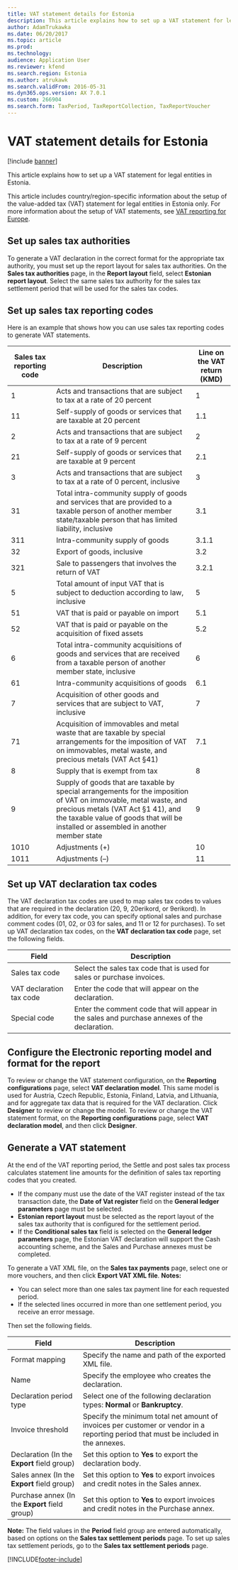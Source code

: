 ```yaml
---
title: VAT statement details for Estonia
description: This article explains how to set up a VAT statement for legal entities in Estonia.
author: AdamTrukawka
ms.date: 06/20/2017
ms.topic: article
ms.prod: 
ms.technology: 
audience: Application User
ms.reviewer: kfend
ms.search.region: Estonia
ms.author: atrukawk
ms.search.validFrom: 2016-05-31
ms.dyn365.ops.version: AX 7.0.1
ms.custom: 266904
ms.search.form: TaxPeriod, TaxReportCollection, TaxReportVoucher
---
```


# VAT statement details for Estonia

[!include [banner](../includes/banner.md)]

This article explains how to set up a VAT statement for legal entities in Estonia.

This article includes country/region-specific information about the setup of the value-added tax (VAT) statement for legal entities in Estonia only. For more information about the setup of VAT statements, see [VAT reporting for Europe](emea-vat-reporting.md).

## Set up sales tax authorities
To generate a VAT declaration in the correct format for the appropriate tax authority, you must set up the report layout for sales tax authorities. On the **Sales tax authorities** page, in the **Report layout** field, select **Estonian report layout**. Select the same sales tax authority for the sales tax settlement period that will be used for the sales tax codes.

## Set up sales tax reporting codes
Here is an example that shows how you can use sales tax reporting codes to generate VAT statements.

| Sales tax reporting code | Description                                                                                                                                                                                                                                   | Line on the VAT return (KMD) |
|--------------------------|-----------------------------------------------------------------------------------------------------------------------------------------------------------------------------------------------------------------------------------------------|------------------------------|
| 1                        | Acts and transactions that are subject to tax at a rate of 20 percent                                                                                                                                                                         | 1                            |
| 11                       | Self-supply of goods or services that are taxable at 20 percent                                                                                                                                                                               | 1.1                          |
| 2                        | Acts and transactions that are subject to tax at a rate of 9 percent                                                                                                                                                                          | 2                            |
| 21                       | Self-supply of goods or services that are taxable at 9 percent                                                                                                                                                                                | 2.1                          |
| 3                        | Acts and transactions that are subject to tax at a rate of 0 percent, inclusive                                                                                                                                                               | 3                            |
| 31                       | Total intra-community supply of goods and services that are provided to a taxable person of another member state/taxable person that has limited liability, inclusive                                                                         | 3.1                          |
| 311                      | Intra-community supply of goods                                                                                                                                                                                                               | 3.1.1                        |
| 32                       | Export of goods, inclusive                                                                                                                                                                                                                    | 3.2                          |
| 321                      | Sale to passengers that involves the return of VAT                                                                                                                                                                                            | 3.2.1                        |
| 5                        | Total amount of input VAT that is subject to deduction according to law, inclusive                                                                                                                                                            | 5                            |
| 51                       | VAT that is paid or payable on import                                                                                                                                                                                                         | 5.1                          |
| 52                       | VAT that is paid or payable on the acquisition of fixed assets                                                                                                                                                                                | 5.2                          |
| 6                        | Total intra-community acquisitions of goods and services that are received from a taxable person of another member state, inclusive                                                                                                           | 6                            |
| 61                       | Intra-community acquisitions of goods                                                                                                                                                                                                         | 6.1                          |
| 7                        | Acquisition of other goods and services that are subject to VAT, inclusive                                                                                                                                                                    | 7                            |
| 71                       | Acquisition of immovables and metal waste that are taxable by special arrangements for the imposition of VAT on immovables, metal waste, and precious metals (VAT Act §41)                                                                    | 7.1                          |
| 8                        | Supply that is exempt from tax                                                                                                                                                                                                                | 8                            |
| 9                        | Supply of goods that are taxable by special arrangements for the imposition of VAT on immovable, metal waste, and precious metals (VAT Act §1 41), and the taxable value of goods that will be installed or assembled in another member state | 9                            |
| 1010                     | Adjustments (+)                                                                                                                                                                                                                               | 10                           |
| 1011                     | Adjustments (–)                                                                                                                                                                                                                               | 11                           |

## Set up VAT declaration tax codes
The VAT declaration tax codes are used to map sales tax codes to values that are required in the declaration (20, 9, 20erikord, or 9erikord). In addition, for every tax code, you can specify optional sales and purchase comment codes (01, 02, or 03 for sales, and 11 or 12 for purchases). To set up VAT declaration tax codes, on the **VAT declaration tax code** page, set the following fields.

| Field                    | Description                                                                                   |
|--------------------------|-----------------------------------------------------------------------------------------------|
| Sales tax code           | Select the sales tax code that is used for sales or purchase invoices.                        |
| VAT declaration tax code | Enter the code that will appear on the declaration.                                           |
| Special code             | Enter the comment code that will appear in the sales and purchase annexes of the declaration. |

## Configure the Electronic reporting model and format for the report
To review or change the VAT statement configuration, on the **Reporting configurations** page, select **VAT declaration model**. This same model is used for Austria, Czech Republic, Estonia, Finland, Latvia, and Lithuania, and for aggregate tax data that is required for the VAT declaration. Click **Designer** to review or change the model. To review or change the VAT statement format, on the **Reporting configurations** page, select **VAT declaration model**, and then click **Designer**.

## Generate a VAT statement
At the end of the VAT reporting period, the Settle and post sales tax process calculates statement line amounts for the definition of sales tax reporting codes that you created.

-   If the company must use the date of the VAT register instead of the tax transaction date, the **Date of Vat register** field on the **General ledger parameters** page must be selected.
-   **Estonian report layout** must be selected as the report layout of the sales tax authority that is configured for the settlement period.
-   If the **Conditional sales tax** field is selected on the **General ledger parameters** page, the Estonian VAT declaration will support the Cash accounting scheme, and the Sales and Purchase annexes must be completed.

To generate a VAT XML file, on the **Sales tax payments** page, select one or more vouchers, and then click **Export VAT XML file**. **Notes:**

-   You can select more than one sales tax payment line for each requested period.
-   If the selected lines occurred in more than one settlement period, you receive an error message.

Then set the following fields.

| Field                                          | Description                                                                                                                         |
|------------------------------------------------|-------------------------------------------------------------------------------------------------------------------------------------|
| Format mapping                                 | Specify the name and path of the exported XML file.                                                                                 |
| Name                                           | Specify the employee who creates the declaration.                                                                                   |
| Declaration period type                        | Select one of the following declaration types: **Normal** or **Bankruptcy**.                                                        |
| Invoice threshold                              | Specify the minimum total net amount of invoices per customer or vendor in a reporting period that must be included in the annexes. |
| Declaration (In the **Export** field group)    | Set this option to **Yes** to export the declaration body.                                                                          |
| Sales annex (In the **Export** field group)    | Set this option to **Yes** to export invoices and credit notes in the Sales annex.                                                  |
| Purchase annex (In the **Export** field group) | Set this option to **Yes** to export invoices and credit notes in the Purchase annex.                                               |

**Note:** The field values in the **Period** field group are entered automatically, based on options on the **Sales tax settlement periods** page. To set up sales tax settlement periods, go to the **Sales tax settlement periods** page.





[!INCLUDE[footer-include](../../includes/footer-banner.md)]

